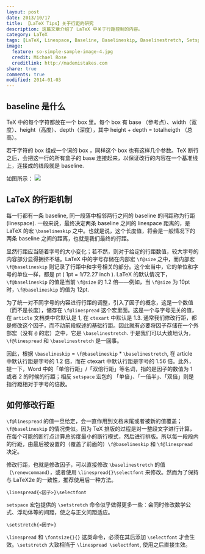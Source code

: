 ```yaml
---
layout: post
date: 2013/10/17
title: 【LaTeX Tips】关于行距的研究
description: 这篇文章介绍了 LaTeX 中关于行距控制的内容。
category: LaTeX
tags: [LaTeX, Linespace, Baseline, Baselineskip, Baselinestretch, Setspace]
image:
  feature: so-simple-sample-image-4.jpg
  credit: Michael Rose
  creditlink: http://mademistakes.com
share: true
comments: true
modified: 2014-01-03
---
```


## baseline 是什么

TeX 中的每个字符都放在一个 box 里。每个 box 有 base （参考点）、width（宽度）、height（高度）、depth（深度），其中 height + depth = totalheigth （总高）。

<!--more-->

若干字符的 box 组成一个词的 box ，同样这个 box 也有这样几个参数。TeX 断行之后，会把这一行的所有盒子的 base 连接起来，以保证改行的内容在一个基准线上，连接成的线段就是 baseline.

如图所示：
![](http://i.stack.imgur.com/Bw1jE.png)

## LaTeX 的行距机制

每一行都有一条 baseline, 同一段落中相邻两行之间的 baseline 的间距称为行距 (linespace). 一般来说，最终决定两条 baseline 之间的 linespace 距离的，是 LaTeX 的宏 `\baselineskip` 之中。也就是说，这个长度值，将会是一般情况下的两条 baseline 之间的距离，也就是我们最终的行距。

显然行距应当随着字号的大小变化；若不然，则对于给定的行距数值，较大字号的内容部分显得拥挤不堪。LaTeX 中的字号存储在内部宏 `\f@size` 之中，而内部宏 `\f@baselineskip` 则记录了行距中和字号相关的部分。这个宏当中，它的单位和字号的单位一样，都是 pt ( 1pt = 1/72.27 inch ). LaTeX 的默认情况下，`\f@baselineskip` 的值是当前 `\f@size` 的 1.2 倍——例如，当 `\f@size` 为 10pt 时，`\f@baselineskip` 的值为 12pt.

为了统一对不同字号的内容进行行距的调整，引入了因子的概念，这是一个数值（而不是长度），储存在 `\f@linespread` 这个宏里面。这是一个与字号无关的值，在 `article` 文档类中它默认是 1, 在 `ctexart` 中默认是 1.3. 通常我们修改行距，都是修改这个因子，而不动前段叙述的基础行距。因此就有必要将因子存储在一个外部宏（没有 `@` 的宏）之中，它是 `\baselinestretch`. 于是我们可以大致地认为，`\f@linespread` 和 `\baselinestretch` 是一回事。

因此，根据 `\baselineskip` = `\f@baselineskip` * `\baselinestretch`, 在 article 中默认行距是字号的 1.2 倍，而在 ctexart 中默认行距是字号的 1.56 倍。此外，提一下，Word 中的「单倍行距」/「双倍行距」等名词，指的是因子的数值为 1 或者 2 的时候的行距；相反 `setspace` 宏包的 「单倍」、「一倍半」、「双倍」则是指行距相对于字号的倍数。

## 如何修改行距

`\f@linespread` 的值一旦给定，会一直作用到文档末尾或者被新的值覆盖；`\f@baselineskip` 的情况类似。因为 TeX 排版的过程是对一整段文字进行计算，在每个可能的断行点计算总劣度最小的断行模式，然后进行排版。所以每一段段内的行距，由最后被设置的（覆盖了前面的）`\f@baselineskip` 和 `\f@linespread` 决定。

修改行距，也就是修改因子，可以直接修改 `\baselinestretch` 的值（`\renewcommand`），或者使用 `\linespread{}\selectfont` 来修改。然而为了保持与 LaTeX2e 的一致性，推荐使用后一种方法。

    \linespread{<因子>}\selectfont

`setspace` 宏包提供的 `\setstretch` 命令似乎做得更多一些：会同时修改数学公式、浮动体等的间距，使之与正文间距适应。

    \setstretch{<因子>}

`\linespread` 和 `\fontsize{}{}` 这类命令，必须在其后添加 `\selectfont` 才会生效。`\setstretch` 大致相当于 `\linespread \selectfont`, 使用之后直接生效。
